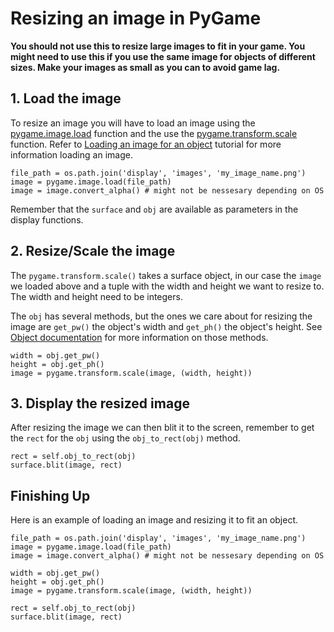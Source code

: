 # Resizing an image in PyGame

**You should not use this to resize large images to fit in your game. You might need to use this if you use the same image for objects of different sizes. Make your images as small as you can to avoid game lag.**

## 1. Load the image

To resize an image you will have to load an image using the [pygame.image.load](https://www.pygame.org/docs/ref/image.html#pygame.image.load) function and the use the [pygame.transform.scale](https://www.pygame.org/docs/ref/transform.html#pygame.transform.scale) function. Refer to [Loading an image for an object](loading_an_image.md) tutorial for more information loading an image.

	file_path = os.path.join('display', 'images', 'my_image_name.png')
	image = pygame.image.load(file_path)
	image = image.convert_alpha() # might not be nessesary depending on OS

Remember that the `surface` and `obj` are available as parameters in the display functions.

## 2. Resize/Scale the image

The `pygame.transform.scale()` takes a surface object, in our case the `image` we loaded above and a tuple with the width and height we want to resize to. The width and height need to be integers.

The `obj` has several methods, but the ones we care about for resizing the image are `get_pw()` the object's width and `get_ph()` the object's height. See [Object documentation](../../other/common/object.md) for more information on those methods.

	width = obj.get_pw()
	height = obj.get_ph()
	image = pygame.transform.scale(image, (width, height))


## 3. Display the resized image

After resizing the image we can then blit it to the screen, remember to get the `rect` for the `obj` using the `obj_to_rect(obj)` method.

	rect = self.obj_to_rect(obj)
	surface.blit(image, rect)


## Finishing Up

Here is an example of loading an image and resizing it to fit an object. 

	file_path = os.path.join('display', 'images', 'my_image_name.png')
	image = pygame.image.load(file_path)
	image = image.convert_alpha() # might not be nessesary depending on OS
	
	width = obj.get_pw()
	height = obj.get_ph()
	image = pygame.transform.scale(image, (width, height))

	rect = self.obj_to_rect(obj)
	surface.blit(image, rect)